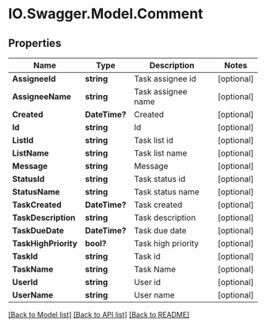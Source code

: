 # IO.Swagger.Model.Comment
## Properties

Name | Type | Description | Notes
------------ | ------------- | ------------- | -------------
**AssigneeId** | **string** | Task assignee id | [optional] 
**AssigneeName** | **string** | Task assignee name | [optional] 
**Created** | **DateTime?** | Created | [optional] 
**Id** | **string** | Id | [optional] 
**ListId** | **string** | Task list id | [optional] 
**ListName** | **string** | Task list name | [optional] 
**Message** | **string** | Message | [optional] 
**StatusId** | **string** | Task status id | [optional] 
**StatusName** | **string** | Task status name | [optional] 
**TaskCreated** | **DateTime?** | Task created | [optional] 
**TaskDescription** | **string** | Task description | [optional] 
**TaskDueDate** | **DateTime?** | Task due date | [optional] 
**TaskHighPriority** | **bool?** | Task high priority | [optional] 
**TaskId** | **string** | Task id | [optional] 
**TaskName** | **string** | Task Name | [optional] 
**UserId** | **string** | User id | [optional] 
**UserName** | **string** | User name | [optional] 

[[Back to Model list]](../README.md#documentation-for-models) [[Back to API list]](../README.md#documentation-for-api-endpoints) [[Back to README]](../README.md)


